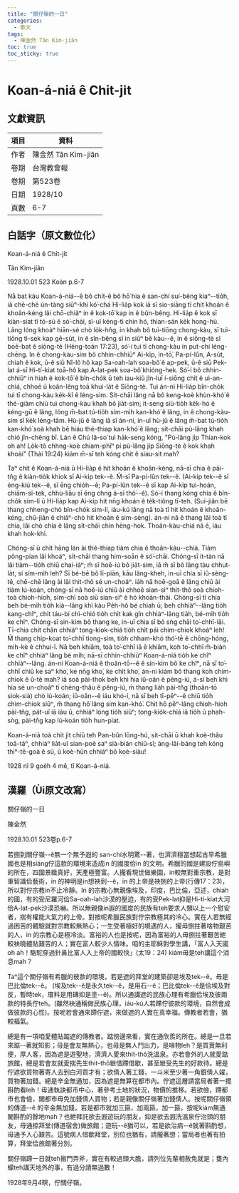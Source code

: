 ```yaml
---
title: "關仔嶺的一日"
categories:
  - 散文
tags:
  - 陳金然 Tân Kim-jiân
toc: true
toc_sticky: true
---
```


# Koan-á-niá ê Chit-ji̍t

## 文獻資訊

| 項目 | 資料 |
|---|---|
| 作者 | 陳金然 Tân Kim-jiân |
| 卷期 | 台灣教會報 |
| 卷期 | 第523卷 |
| 日期 | 1928/10 |
| 頁數 | 6-7 |

## 白話字（原文數位化）

Koan-á-niá ê Chi̍t-ji̍t

Tân Kim-jiân

1928.10.01 523 Koàn p.6-7

Nā bat kàu Koan-á-niá--ê bô chi̍t-ê bô hō͘ hia ê san-chí suí-bêng kiaⁿ--tio̍h, iā chē-chē ún-tàng siūⁿ-khí kó͘-chá Hi-lia̍p kok iā sī sio-siāng tī chit khoán ê khoân-kéng lâi chō-chiâⁿ in ê kok-tō͘ kap in ê bûn-bêng. Hi-lia̍p ê kok sī kiàn-siat tī tó-sū ê só͘-chāi, sì-uî kéng-tì chin hó, thian-sán ke̍k hong-hù. Lâng lóng khoàⁿ hiān-sè chò lo̍k-hn̂g, in khah bô tuì-tiōng chong-kàu, sī tuì-tiōng tì-sek kap gē-su̍t, in ê sîn-bêng sī in siūⁿ bē kàu--ê, in ê siōng-tè sī boē-bat ê siōng-tè (Hēng-toān 17:23), só͘-í tuì tī chong-kàu in put-chí léng-chēng. In ê chong-kàu-sim bô chhin-chhiūⁿ Ai-ki̍p, ìn-tō͘, Pa-pí-lûn, A-su̍t, chiah ê kok, ū-ê siū Nî-lô hô kap Sa-oah-lah soa-bô͘ ê ap-pek, ū-ê siū Pek-lat á-sī Hi-tí-kiat toā-hô kap A-lat-pek soa-bô͘ khióng-hek. Só͘-í bô chhin-chhiūⁿ in hiah ê kok-tō͘ ê bîn-cho̍k ū teh iau-kiû jîn-luī í-siōng chi̍t ê uì-an-chiá, chhoē ū koân-lêng toā khuì-la̍t ê Siōng-tè. Tuì án-ni Hi-lia̍p bîn-cho̍k tuì tī chong-kàu ke̍k-kî ê léng-sim. Si̍t-chāi lâng nā bô keng-koè khùn-khó͘ ê thé-giām chiū tuì chong-kàu khah bô jia̍t-sim; it-seng siū-tio̍h ke̍k-hó ê kéng-gū ê lâng, lóng m̄-bat tú-tio̍h sím-mi̍h kan-khó͘ ê lâng, in ê chong-kàu-sim sī ke̍k léng-tām. Hù-jū ê lâng iā sī án-ni, in-uī hù-jū ê lâng m̄-bat tú-tio̍h kan-khó͘ soà khah bē hiáu thé-thiap kan-khó͘ ê lâng; si̍t-chāi pù-lâng khah chió jîn-chêng bī. Lán ê Chú Iâ-so͘ tuì ha̍k-seng kóng, "Pù-lâng ji̍p Thian-kok oh ah! Lo̍k-tô chhng-koè chiam-phīⁿ pí pù-lâng ji̍p Siōng-tè ê kok khah khoài" (Thài 19:24) kiám m̄-sī teh kóng chit ê siau-sit mah?

Taⁿ chit ê Koan-á-niá ū Hi-lia̍p ê hit khoán ê khoân-kéng, nā-sī chia ê pài-tn̂g ê kiàn-tio̍k khiok sī Ai-ki̍p tek--ê. M̄-sī Pa-pí-lûn tek--ê. (Ai-ki̍p tek--ê sī éng-kiú tek--ê, sī ēng chio̍h--ê; Pa-pí-lûn tek--ê sī kap Ai-ki̍p tuì-hoán, chiām-sî-tek, chhù-liāu sī ēng chng á-sī thô͘--ê). Só͘-í thang kóng chia ê bîn-cho̍k sim-lí ū Hi-lia̍p kap Ai-ki̍p hit nn̄g khoán ê te̍k-tiông tī-teh. (Sui-jiân bē thang chheng-chò bîn-cho̍k sim-lí, iáu-kú lâng nā toà tī hit khoán ê khoân-kéng, chū-jiân ē chiâⁿ-chò hit khoán ê sim-sèng). án-ni nā ē thang lâi toà tī chia, lâi chò chia ê lâng si̍t-chāi chin hēng-hok. Thoân-kàu-chiá nā ē, iáu khah hok-khì.

Chóng-sī ū chi̍t hāng lán ài thé-thiap tiàm chia ê thoân-kàu--chiá. Tiàm pông-pian lâi khoàⁿ, si̍t-chāi thang him-soān ê só͘-chāi. Chóng-sī it-tàn nā lâi tiàm--tio̍h chiū chai-iáⁿ; m̄ sī hoē-iú bô jia̍t-sim, iā m̄ sī bô lâng tàu chhut-la̍t, si sím-mi̍h leh? Sī bé-bē bô lī-piān, kāu lâng-kheh, in-uī chia sī iû-sèng-tē, chē-chē lâng ài lâi thit-thô sé un-choâⁿ. ia̍h nā hoē-goā ê lâng chiū ài tiàm lú-koán, chóng-sī nā hoē-iú chiū ài chhoē sian-siⁿ thit-thô soà chioh-toà chioh-hioh, sīm-chì soà siū sian-siⁿ ê hó khoán-thāi. Chóng-sī tī chia beh bé-mi̍h tio̍h kià--lâng khì kàu Pe̍h-hô bé chiah ū; beh chhiàⁿ--lâng tio̍h kang-chîⁿ, chi̍t táu-bí chì-chió tio̍h chi̍t kak gîn chhiàⁿ-lâng tia̍h, bé-mi̍h tio̍h ke chîⁿ. Chóng-sī sin-kim bô thang ke, in-uī chia sī bô sǹg chāi to͘-chhī-lāi. Tī-chia chit chân chhiáⁿ tong-kiok-chiá tio̍h chi̍t pái chim-chiok khoàⁿ leh! M̄ thang chip-koat to͘-chhī tiong-sim, tio̍h chham-khó thó͘-tē ê chōng-hóng, mi̍h-kè ê chhui-î. Nā beh khiām, toà to͘-chhī iā ē khiām, koh to͘-chhī m̄-bián ke chîⁿ chhiàⁿ lâng bé mi̍h; nā-sī chhin-chhiūⁿ Koan-á-niá tio̍h ke chîⁿ chhiàⁿ--lâng. án-ni Koan-á-niá ê thoân-tō--ê ê sin-kim bô ke chîⁿ, nā sī to͘-chhī chiū ke saⁿ kho͘, ke nn̄g kho͘, ke chi̍t kho͘, án-ni kiám bô thang koh chim-chiok ê û-tē mah? iā soà pài-thok beh khì hia iû-oân ê pêng-iú, á-sī beh khì hia sé un-choâⁿ tī chèng-thâu ê pêng-iú, m̄ thang lia̍h pài-tn̂g (thoân-tō siok-sià) chò lú-koán; iû-oân--ê iáu khó-í, nā sī beh tī-pēⁿ--ê chiū tio̍h chim-chiok siūⁿ, m̄ thang hō͘ lâng sim kan-khó͘. Chit hō pēⁿ-lâng chioh-hioh pài-tn̂g, pa̍t-uī iā iáu ū, chhiáⁿ lóng tio̍h siūⁿ; tong-kio̍k-chiá iā tio̍h ū phah-sǹg, pài-tn̂g kap lú-koán tio̍h hun-piat.

Koan-á-niá toà chi̍t ji̍t chiū teh Pan-bûn lōng-hú, si̍t-chāi ū khah koè-thâu toā-táⁿ, chhiáⁿ lia̍t-uī sian-poè saⁿ sià-bián chiū-sī; àng-lāi-báng teh kóng thiⁿ-tē-goā ê sū, ū koè-hūn chhiáⁿ bô koè-siàu!

1928 nî 9 goe̍h 4 mê, tī Koan-á-niá.

## 漢羅（Ùi原文改寫）

關仔嶺的一日

陳金然

1928.10.01 523卷p.6-7

若捌到關仔嶺--ê無一个無予遐的 san-chí水明驚--著，也濟濟穩當想起古早希臘國也是相siāng佇這款的環境來造成in 的國度佮in 的文明。希臘的國是建設佇島嶼的所在，四圍景緻真好，天產極豐富。人攏看現世做樂園，in較無對重宗教，是對重智識佮藝術，in 的神明是in想袂到--ê，in 的上帝是袂捌的上帝(行傳17：23)，所以對佇宗教in不止冷靜。In 的宗教心無親像埃及，印度，巴比倫，亞述，chiah 的國，有的受尼羅河佮Sa-oah-lah沙漠的壓迫，有的受Pek-lat抑是Hi-tí-kiat大河佮A-lat-pek沙漠恐嚇。所以無親像in遐的國度的民族有teh要求人類以上一个慰安者，揣有權能大氣力的上帝。對按呢希臘民族對佇宗教極其的冷心。實在人若無經過困苦的體驗就對宗教較無熱心；一生受著極好的境遇的人，攏毋捌拄著啥物艱苦的人，in 的宗教心是極冷淡。富裕的人也是按呢，因為富裕的人毋捌拄著艱苦紲較袂曉體貼艱苦的人；實在富人較少人情味。咱的主耶穌對學生講，「富人入天國oh ah！駱駝穿過針鼻比富人入上帝的國較快」(太19：24) kiám毋是teh講這个消息mah？

Taⁿ這个關仔嶺有希臘的彼款的環境，若是遮的拜堂的建築卻是埃及tek--ê。毋是巴比倫tek--ê。 (埃及tek--ê是永久tek--ê，是用石--ê；巴比倫tek--ê是佮埃及對反，暫時tek，厝料是用磚抑是塗--ê)。所以通講遮的民族心理有希臘佮埃及彼兩款的特長佇teh。(雖然袂通稱做民族心理，iáu-kú人若蹛佇彼款的環境，自然會成做彼款的心性)。按呢若會通來蹛佇遮，來做遮的人實在真幸福。傳教者若會，猶較福氣。

總是有一項咱愛體貼踮遮的傳教者。踮傍邊來看，實在通欣羨的所在。總是一旦若來踮--著就知影；毋是會友無熱心，也毋是無人鬥出力，是啥物leh？是買賣無利便，厚人客，因為遮是遊聖地，濟濟人愛來thit-thô洗溫泉。亦若會外的人就愛踮旅館，總是若會友就愛揣先生thit-thô紲借蹛借歇，甚至紲受先生的好款待。總是佇遮欲買物著寄人去到白河買才有；欲倩人著工錢，一斗米至少著一角銀倩人糴，買物著加錢。總是辛金無通加，因為遮是無算在都市內。佇遮這層請當局者著一擺斟酌看leh！毋通執訣都市中心，著參考土地的狀況，物價的推移。若欲儉，蹛都市也會儉，閣都市毋免加錢倩人買物；若是親像關仔嶺著加錢倩人。按呢關仔嶺領的傳道--ê 的辛金無加錢，若是都市就加三箍，加兩箍，加一箍，按呢kiám無通閣斟酌的餘地mah？也紲拜託欲去遐遊玩的朋友，抑是欲去遐洗溫泉佇治頭的朋友，毋通掠拜堂(傳道宿舍)做旅館；遊玩--ê猶可以，若是欲治病--ê就著斟酌想，毋通予人心艱苦。這號病人借歇拜堂，別位也猶有，請攏著想；當局者也著有拍算，拜堂佮旅館著分別。

關仔嶺蹛一日就teh搬門弄斧，實在有較過頭大膽，請列位先輩相赦免就是；甕內蠓teh講天地外的事，有過分請無過數！

1928年9月4暝，佇關仔嶺。
